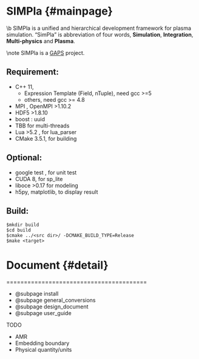 SIMPla {#mainpage}
========================================

\b SIMPla is a unified and hierarchical development framework for plasma simulation. “SimPla” is abbreviation of four words,  __Simulation__, __Integration__, __Multi-physics__ and __Plasma__.

 \note SIMPla is a  [GAPS](http://wiki.gaps.org.cn) project.


  Requirement:
  --------------
  - C++ 11,
    - Expression Template (Field, nTuple), need  gcc >=5
    - others,  need gcc >= 4.8
  - MPI , OpenMPI >1.10.2
  - HDF5  >1.8.10
  - boost : uuid
  - TBB for multi-threads
  - Lua >5.2 , for lua_parser
  - CMake 3.5.1, for building


  Optional:
  --------------
  - google test , for unit test
  - CUDA 8, for sp_lite
  - liboce >0.17 for modeling
  - h5py, matplotlib, to display result

  Build:
  --------------
    $mkdir build
    $cd build
    $cmake ../<src dir>/ -DCMAKE_BUILD_TYPE=Release
    $make <target>



# Document {#detail}
========================================

 - @subpage install
 - @subpage general_conversions
 - @subpage design_document
 - @subpage user_guide
  
  TODO
  - AMR
  - Embedding boundary
  - Physical quantity/units


